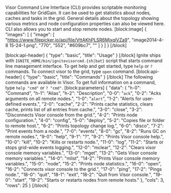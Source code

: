Visor Command Line Interface (CLI) provides scriptable monitoring capabilities for GridGain. It can be used to get statistics about nodes, caches and tasks in the grid. General details about the topology showing various metrics and node configuration properties can also be viewed here. CLI also allows you to start and stop remote nodes.
[block:image]
{
  "images": [
    {
      "image": [
        "https://www.filepicker.io/api/file/VttAKhPLSR6MjxqlVZa9",
        "image2014-4-8 15-24-1.png",
        "770",
        "552",
        "#609bc7",
        ""
      ]
    }
  ]
}
[/block]

[block:api-header]
{
  "type": "basic",
  "title": "Usage"
}
[/block]
Ignite ships with `IGNITE_HOME/bin/ignitevisorcmd.{sh|bat}` script that starts command line management interface.
To get help and get started, type `help` or `?` commands. To connect visor to the grid, type `open` command.
[block:api-header]
{
  "type": "basic",
  "title": "Commands"
}
[/block]
The following commands are available in Visor. To get full information on a command, type `help "cmd"` or `? "cmd"`.
[block:parameters]
{
  "data": {
    "h-0": "Command",
    "h-1": "Alias",
    "h-2": "Description",
    "0-0": "`ack`",
    "0-2": "Acks arguments on all remote nodes.",
    "1-0": "`alert`",
    "1-2": "Alerts for user-defined events.",
    "2-0": "cache",
    "2-2": "Prints cache statistics, clears cache, prints list of all entries from cache.",
    "3-0": "close",
    "3-2": "Disconnects Visor console from the grid.",
    "4-2": "Prints node configuration.",
    "4-0": "config",
    "5-0": "deploy",
    "5-2": "Copies file or folder to remote host.",
    "6-2": "Prints topology change log.",
    "6-0": "disco",
    "7-2": "Print events from a node.",
    "7-0": "events",
    "8-0": "gc",
    "8-2": "Runs GC on remote nodes.",
    "9-0": "help",
    "9-1": "?",
    "9-2": "Prints Visor console help.",
    "10-0": "kill",
    "10-2": "Kills or restarts node.",
    "11-0": "log",
    "11-2": "Starts or stops grid-wide events logging.",
    "12-0": "mclear",
    "12-2": "Clears visor console memory variables.",
    "13-0": "mget",
    "13-2": "Gets Visor console memory variables.",
    "14-0": "mlist",
    "14-2": "Prints Visor console memory variables.",
    "15-0": "node",
    "15-2": "Prints node statistics.",
    "16-0": "open",
    "16-2": "Connects visor console to the grid.",
    "17-0": "ping",
    "17-2": "Pings node.",
    "18-0": "quit",
    "18-1": "exit",
    "18-2": "Quit from Visor console.",
    "19-0": "start",
    "19-2": "Starts or restarts nodes from remote hosts."
  },
  "cols": 3,
  "rows": 25
}
[/block]